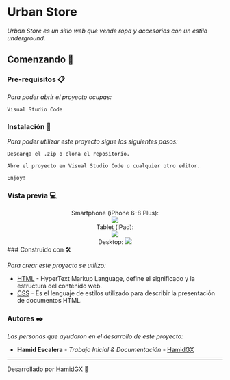 # Urban Store

_Urban Store es un sitio web que vende ropa y accesorios con un estilo underground._

## Comenzando 🚀


### Pre-requisitos 📋

_Para poder abrir el proyecto ocupas:_

```
Visual Studio Code
```

### Instalación 🔧

_Para poder utilizar este proyecto sigue los siguientes pasos:_

```
Descarga el .zip o clona el repositorio.
```

```
Abre el proyecto en Visual Studio Code o cualquier otro editor.
```

```
Enjoy!
```

### Vista previa 💻
<div align="center">
  Smartphone (iPhone 6-8 Plus):
  <br>
  <img src="https://i.imgur.com/9Liy2uI.jpg">
  <br>
  Tablet (iPad):
  <br>
  <img src="https://i.imgur.com/shH0XdV.jpg">
  <br>
  Desktop:
  <img src="https://i.imgur.com/4BHmGNp.jpg">
</div>
### Construido con 🛠️

_Para crear este proyecto se utilizo:_

* [HTML](https://developer.mozilla.org/es/docs/Web/html) - HyperText Markup Language, define el significado y la estructura del contenido web.
* [CSS](https://developer.mozilla.org/es/docs/Web/CSS) - Es el lenguaje de estilos utilizado para describir la presentación de documentos HTML.

### Autores ✒️

_Las personas que ayudaron en el desarrollo de este proyecto:_

* **Hamid Escalera** - *Trabajo Inicial & Documentación* - [HamidGX](https://github.com/HamidGX)



---
Desarrollado por [HamidGX](https://github.com/HamidGX) 🌌
